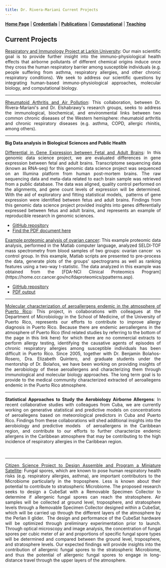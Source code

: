```yaml
---
title: Dr. Rivera-Mariani Current Projects
---
```


[**Home Page**](http://www.friveram.com/) | [**Credentials**](http://www.friveram.com/about) | [**Publications**](http://www.friveram.com/publications) | [**Computational**](http://www.friveram.com/compbio) | [**Teaching**](http://www.friveram.com/teaching) 

## Current Projects 

<div style="text-align:justify"><p><a href="https://friveramariani.github.io/RIPL_Effect/">Respiratory and Immunology Project at Larkin University</a>: Our main scientific goal is to provide further insight into the immuno-physiological health effects that airborne pollutants of different chemical origins induce once they cross the human respiratory barrier among susceptible individuals (e.g. people suffering from asthma, respiratory allergies, and other chronic respiratory conditions). We seek to address our scientific questions by integrating human-based immuno-physiological approaches, molecular biology, and computational biology.</p></div>  

---

<div style="text-align:justify"><p><a href="https://friveramariani.github.io/RA_RD/">Rheumatoid Arthritis and Air Pollution</a>: This collaboration, between Dr. Rivera-Mariani's and Dr. Elshabrawy's research groups, seeks to address the immunological, biochemical, and environmental links between two common chronic diseases of the Western hemisphere: rheumatoid arthritis and chronic respiratory diseases (e.g. asthma, COPD, allergic rhinitis, among others).</p></div>   

---

**Big Data analysis in Biological Sciences and Public Health**
<div style="text-align:justify"><p><a href="https://github.com/friveramariani/genomic-data-science">Differential in Gene Expression between Fetal and Adult Brains</a>: In this genomic data science project, we are evaluated differences in gene expression between fetal and adult brains. Transcriptome sequencing data (known as RNA-seq) for this genomic data science project was sequenced on an Illumina platform from human post-mortem brains. The raw sequencing data and meta-data related to each brain sample was retrieved from a public database. The data was aligned, quality control performed on the alignments, and gene count levels of expression will be determined. With the aid of exploratory and fitting statistical models,  patterns of gene expression were identified between fetus and adult brains. Findings from this genomic data science project provided insights into genes differentially expressed between fetus and adult brains, and represents an example of reproducible research in genomic sciences.</p></div> 

- [GitHub repository](https://github.com/friveramariani/GenomicDataScience_FetalAdultBrain)
- [Find the PDF document here](https://www.researchgate.net/publication/311203295_Report_RNA-Seq_Data_Analysis_Worflow_to_Evaluate_Differential_Gene_Expression_between_Fetus_and_Adult_Brains_from_Publicly-Available_Data_as_a_Genomic_Data_Science_Demonstration_in_a_Upper_Division_Mi)

<div style="text-align:justify"><p><a href="https://github.com/friveramariani/Proteomic-Examples">Example proteomic analysis of ovarian cancer</a>: This example proteomic data analysis, performed in the Matlab computer language, analyzed SELDI-TOF mass spectrometry from blood samples of two groups: ovarian cancer  vs control group. In this example, Matlab scripts are presented to pre-process the data, generate plots of the groups' spectrograms as well as ranking features using a two-way t-statistic. The data analyzed in this example was obtained from the [FDA-NCI Clinical Proteomics Program](https://home.ccr.cancer.gov/ncifdaproteomics/ppatterns.asp).</p></div> 

- [GitHub repository](https://github.com/friveramariani/Proteomic-Examples)
- [PDF output](https://www.researchgate.net/publication/319103946_Proteomics_data_analysis_in_cancer_biology_with_Matlab)

---

<div style="text-align:justify"><p><a href="https://www.researchgate.net/project/Airborne-fungal-allergens-and-their-role-in-the-incidences-of-chronic-respiratory-diseases">Molecular characterization of aeroallergens endemic in the atmosphere of Puerto Rico</a>: This project, in collaborations with colleagues at the Department of Microbiology in the School of Medicine, of the University of Puerto Rico, represents our efforts to contribute to improve allergy diagnosis in Puerto Rico. Because there are endemic aeroallergens in the atmosphere of Puerto Rico (find related studies by referring to the bottom of the page in this link here) for which there are no commercial extracts to perform allergy testing, identifying the causative agents of episodes of chronic respiratory allergies among susceptible individuals has been difficult in Puerto Rico. Since 2005, together with Dr. Benjamin Bolaños-Rosero, Dra. Elizabeth Quintero, and graduate students under the mentorship of Dr. Bolaños, we have been working on providing insights of the aerobiology of these aeroallergens and characterizing them through immunological and molecular biology approaches. The long term goal is to provide to the medical community characterized extracted of aeroallegens endemic in the Puerto Rico atmosphere.</p></div> 

---

<div style="text-align:justify"><p><strong>Statistical Approaches to Study the Aerobiology Airborne Allergens</strong>: In recent collaborative studies with colleagues from Cuba, we are currently working on generative statistical and predictive models on concentrations of aeroallegens based on meteorological predictors in Cuba and Puerto Rico. Findings from these collaborations will shed additional insights into the aerobiology and predictive models  of aeroallergens in the Caribbean region, and contribute to our efforts to further characterize endemic allergens in the Caribbean atmosphere that may be contributing to the high incidence of respiratory allergies in the Caribbean region.</p></div>  

---

<div style="text-align:justify"><p><a href="http://www.friveram.com/PRCubeStars/">Citizen Science Project to Design Assemble and Program a Miniature Satellite</a>: Fungal spores, which are known to pose human respiratory health risks (e.g. respiratory allergies, asthma), are important contributors to the Microbiome particularly in the troposphere. Less is known about their potential to contribute to stratospheric Microbiome. The proposed research seeks to design a CubeSat with a Removable Specimen Collector to determine if allergenic fungal spores can reach the stratosphere. Air samples will be collected at ground level, troposphere, and stratosphere levels through a Removable Specimen Collector designed within a CubeSat, which will be carried up through the different layers of the atmosphere by the Perlan II glider.  The design and performance of the CubeSat hardware will be optimized through preliminary experimentation prior to launch. Through optical microscopy and image analysis, the concentration of fungal spores per cubic meter of air and proportions of specific fungal spore types will be determined and compared between the ground level, troposphere, and stratosphere levels. Our expected findings will provide insights into the contribution of allergenic fungal spores to the stratospheric Microbiome, and thus the potential of allergenic fungal spores to engage in long-distance travel through the upper layers of the atmosphere.</p></div>